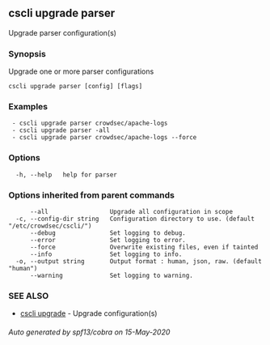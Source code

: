 ## cscli upgrade parser

Upgrade parser configuration(s)

### Synopsis

Upgrade one or more parser configurations

```
cscli upgrade parser [config] [flags]
```

### Examples

```
 - cscli upgrade parser crowdsec/apache-logs  
 - cscli upgrade parser -all  
 - cscli upgrade parser crowdsec/apache-logs --force
```

### Options

```
  -h, --help   help for parser
```

### Options inherited from parent commands

```
      --all                 Upgrade all configuration in scope
  -c, --config-dir string   Configuration directory to use. (default "/etc/crowdsec/cscli/")
      --debug               Set logging to debug.
      --error               Set logging to error.
      --force               Overwrite existing files, even if tainted
      --info                Set logging to info.
  -o, --output string       Output format : human, json, raw. (default "human")
      --warning             Set logging to warning.
```

### SEE ALSO

* [cscli upgrade](cscli_upgrade.md)	 - Upgrade configuration(s)

###### Auto generated by spf13/cobra on 15-May-2020
